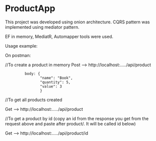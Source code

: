 # ProductApp

This project was developed using onion architecture. CQRS pattern was implemented using mediator pattern.

EF in memory, MediatR, Automapper tools were used.

Usage example:

On postman:

//To create a product in memory
Post   -->   http://localhost:...../api/product

             body: {
                    "name": "Book",
                    "quantity": 5,
                    "value": 3
                    }
                    
                    
                    
//To get all products created    

Get  --> http://localhost:...../api/product



//To get a product by id (copy an id from the response you get from the request above and paste after product/. It will be called id below)

Get  --> http://localhost:...../api/product/id
